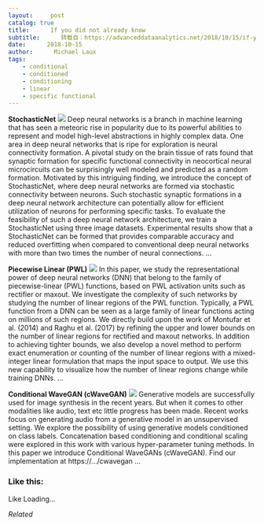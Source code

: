 ```yaml
---
layout:     post
catalog: true
title:      If you did not already know
subtitle:      转载自：https://advanceddataanalytics.net/2018/10/15/if-you-did-not-already-know-514/
date:      2018-10-15
author:      Michael Laux
tags:
    - conditional
    - conditioned
    - conditioning
    - linear
    - specific functional
---
```


**StochasticNet** ![](https://aboutdataanalytics.files.wordpress.com/2015/01/google.png?w=529)
Deep neural networks is a branch in machine learning that has seen a meteoric rise in popularity due to its powerful abilities to represent and model high-level abstractions in highly complex data. One area in deep neural networks that is ripe for exploration is neural connectivity formation. A pivotal study on the brain tissue of rats found that synaptic formation for specific functional connectivity in neocortical neural microcircuits can be surprisingly well modeled and predicted as a random formation. Motivated by this intriguing finding, we introduce the concept of StochasticNet, where deep neural networks are formed via stochastic connectivity between neurons. Such stochastic synaptic formations in a deep neural network architecture can potentially allow for efficient utilization of neurons for performing specific tasks. To evaluate the feasibility of such a deep neural network architecture, we train a StochasticNet using three image datasets. Experimental results show that a StochasticNet can be formed that provides comparable accuracy and reduced overfitting when compared to conventional deep neural networks with more than two times the number of neural connections. … 

**Piecewise Linear (PWL)** ![](https://aboutdataanalytics.files.wordpress.com/2015/01/google.png?w=529)
In this paper, we study the representational power of deep neural networks (DNN) that belong to the family of piecewise-linear (PWL) functions, based on PWL activation units such as rectifier or maxout. We investigate the complexity of such networks by studying the number of linear regions of the PWL function. Typically, a PWL function from a DNN can be seen as a large family of linear functions acting on millions of such regions. We directly build upon the work of Montufar et al. (2014) and Raghu et al. (2017) by refining the upper and lower bounds on the number of linear regions for rectified and maxout networks. In addition to achieving tighter bounds, we also develop a novel method to perform exact enumeration or counting of the number of linear regions with a mixed-integer linear formulation that maps the input space to output. We use this new capability to visualize how the number of linear regions change while training DNNs. … 

**Conditional WaveGAN (cWaveGAN)** ![](https://aboutdataanalytics.files.wordpress.com/2015/01/google.png?w=529)
Generative models are successfully used for image synthesis in the recent years. But when it comes to other modalities like audio, text etc little progress has been made. Recent works focus on generating audio from a generative model in an unsupervised setting. We explore the possibility of using generative models conditioned on class labels. Concatenation based conditioning and conditional scaling were explored in this work with various hyper-parameter tuning methods. In this paper we introduce Conditional WaveGANs (cWaveGAN). Find our implementation at https://…/cwavegan … 





### Like this:

Like Loading...


*Related*

